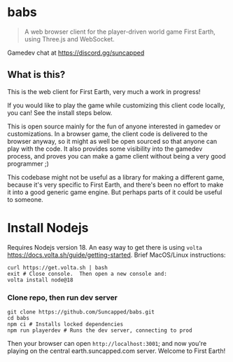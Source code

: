 # babs

> A web browser client for the player-driven world game First Earth, using Three.js and WebSocket.

Gamedev chat at https://discord.gg/suncapped

## What is this?

This is the web client for First Earth, very much a work in progress!

If you would like to play the game while customizing this client code locally, you can!  See the install steps below.

This is open source mainly for the fun of anyone interested in gamedev or customizations.  In a browser game, the client code is delivered to the browser anyway, so it might as well be open sourced so that anyone can play with the code.  It also provides some visibility into the gamedev process, and proves you can make a game client without being a very good programmer ;)

This codebase might not be useful as a library for making a different game, because it's very specific to First Earth, and there's been no effort to make it into a good generic game engine.  But perhaps parts of it could be useful to someone.

# Install Nodejs

Requires Nodejs version 18.  An easy way to get there is using `volta` https://docs.volta.sh/guide/getting-started.  Brief MacOS/Linux instructions:

```console
curl https://get.volta.sh | bash
exit # Close console.  Then open a new console and:
volta install node@18
```

### Clone repo, then run dev server

```console
git clone https://github.com/Suncapped/babs.git
cd babs
npm ci # Installs locked dependencies
npm run playerdev # Runs the dev server, connecting to prod
```
Then your browser can open `http://localhost:3001`; and now you're playing on the central earth.suncapped.com server.  Welcome to First Earth!
